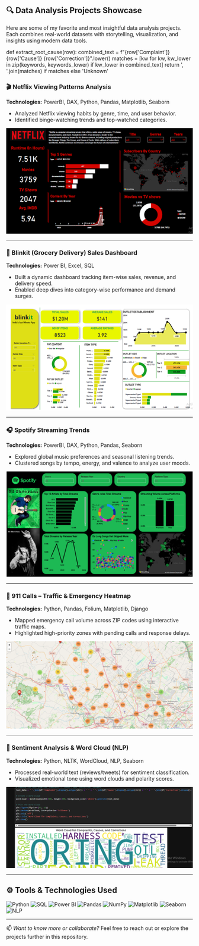 ## 🔍 Data Analysis Projects Showcase

Here are some of my favorite and most insightful data analysis projects. Each combines real-world datasets with storytelling, visualization, and insights using modern data tools.

def extract_root_cause(row):
    combined_text = f"{row['Complaint']} {row['Cause']} {row['Correction']}".lower()
    matches = [kw for kw, kw_lower in zip(keywords, keywords_lower) if kw_lower in combined_text]
    return ', '.join(matches) if matches else 'Unknown'


### 🎬 Netflix Viewing Patterns Analysis
**Technologies:** PowerBI, DAX, Python, Pandas, Matplotlib, Seaborn

- Analyzed Netflix viewing habits by genre, time, and user behavior.
- Identified binge-watching trends and top-watched categories.

![Netflix Analysis](images/netflix_powerbi_report.PNG)

---

### 🛒 Blinkit (Grocery Delivery) Sales Dashboard
**Technologies:** Power BI, Excel, SQL

- Built a dynamic dashboard tracking item-wise sales, revenue, and delivery speed.
- Enabled deep dives into category-wise performance and demand surges.

![Blinkit Dashboard](images/blinkit_powerbi_sales_report.PNG)

---

### 🎧 Spotify Streaming Trends
**Technologies:** PowerBI, DAX, Python, Pandas, Seaborn

- Explored global music preferences and seasonal listening trends.
- Clustered songs by tempo, energy, and valence to analyze user moods.

![Spotify Analysis](images/spotify_powerbi_report.PNG)

---

### 🚨 911 Calls – Traffic & Emergency Heatmap
**Technologies:** Python, Pandas, Folium, Matplotlib, Django

- Mapped emergency call volume across ZIP codes using interactive traffic maps.
- Highlighted high-priority zones with pending calls and response delays.

![911 Map](images/911_call_data_analysis_trafic_map_python.PNG)

---

### 💬 Sentiment Analysis & Word Cloud (NLP)
**Technologies:** Python, NLTK, WordCloud, NLP, Seaborn

- Processed real-world text (reviews/tweets) for sentiment classification.
- Visualized emotional tone using word clouds and polarity scores.

![Sentiment Word Cloud](images/wordcloud_for_sentiment_analysis_nlp_python.PNG)

---

## ⚙️ Tools & Technologies Used

![Python](https://img.shields.io/badge/-Python-3776AB?logo=python&logoColor=white&style=flat)
![SQL](https://img.shields.io/badge/-SQL-4479A1?logo=postgresql&logoColor=white&style=flat)
![Power BI](https://img.shields.io/badge/-Power%20BI-F2C811?logo=power-bi&logoColor=white&style=flat)
![Pandas](https://img.shields.io/badge/-Pandas-150458?logo=pandas&logoColor=white&style=flat)
![NumPy](https://img.shields.io/badge/-NumPy-013243?logo=numpy&logoColor=white&style=flat)
![Matplotlib](https://img.shields.io/badge/-Matplotlib-11557C?logo=plotly&logoColor=white&style=flat)
![Seaborn](https://img.shields.io/badge/-Seaborn-47A3A3?style=flat&logo=python&logoColor=white)
![NLP](https://img.shields.io/badge/-NLP-009688?style=flat&logo=read-the-docs&logoColor=white)

---

📫 *Want to know more or collaborate?* Feel free to reach out or explore the projects further in this repository.
